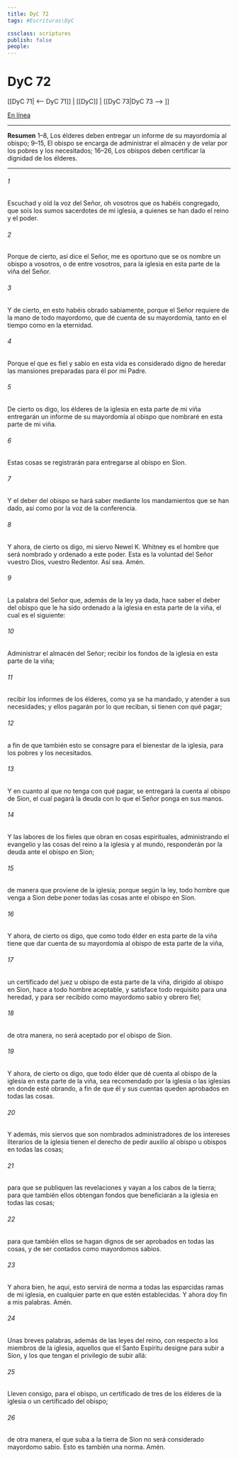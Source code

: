 ```yaml
---
title: DyC 72
tags: #Escrituras\DyC

cssclass: scriptures
publish: false
people:
---
```


# DyC 72
[[DyC 71| <-- DyC 71]] | [[DyC]] | [[DyC 73|DyC 73 --> ]]

[En línea](https://churchofjesuschrist.org/study/scriptures/dc-testament/dc/72?lang=spa)

---
__Resumen__
1–8, Los élderes deben entregar un informe de su mayordomía al obispo; 9–15, El obispo se encarga de administrar el almacén y de velar por los pobres y los necesitados; 16–26, Los obispos deben certificar la dignidad de los élderes.

---
###### 1 
Escuchad y oíd la voz del Señor, oh vosotros que os habéis congregado, que sois los sumos sacerdotes de mi iglesia, a quienes se han dado el reino y el poder.

###### 2 
Porque de cierto, así dice el Señor, me es oportuno que se os nombre un obispo a vosotros, o de entre vosotros, para la iglesia en esta parte de la viña del Señor.

###### 3 
Y de cierto, en esto habéis obrado sabiamente, porque el Señor requiere de la mano de todo mayordomo, que dé cuenta de su mayordomía, tanto en el tiempo como en la eternidad.

###### 4 
Porque el que es fiel y sabio en esta vida es considerado digno de heredar las mansiones preparadas para él por mi Padre.

###### 5 
De cierto os digo, los élderes de la iglesia en esta parte de mi viña entregarán un informe de su mayordomía al obispo que nombraré en esta parte de mi viña.

###### 6 
Estas cosas se registrarán para entregarse al obispo en Sion.

###### 7 
Y el deber del obispo se hará saber mediante los mandamientos que se han dado, así como por la voz de la conferencia.

###### 8 
Y ahora, de cierto os digo, mi siervo Newel K. Whitney es el hombre que será nombrado y ordenado a este poder. Esta es la voluntad del Señor vuestro Dios, vuestro Redentor. Así sea. Amén.

###### 9 
La palabra del Señor que, además de la ley ya dada, hace saber el deber del obispo que le ha sido ordenado a la iglesia en esta parte de la viña, el cual es el siguiente:

###### 10 
Administrar el almacén del Señor; recibir los fondos de la iglesia en esta parte de la viña;

###### 11 
recibir los informes de los élderes, como ya se ha mandado, y atender a sus necesidades; y ellos pagarán por lo que reciban, si tienen con qué pagar;

###### 12 
a fin de que también esto se consagre para el bienestar de la iglesia, para los pobres y los necesitados.

###### 13 
Y en cuanto al que no tenga con qué pagar, se entregará la cuenta al obispo de Sion, el cual pagará la deuda con lo que el Señor ponga en sus manos.

###### 14 
Y las labores de los fieles que obran en cosas espirituales, administrando el evangelio y las cosas del reino a la iglesia y al mundo, responderán por la deuda ante el obispo en Sion;

###### 15 
de manera que proviene de la iglesia; porque según la ley, todo hombre que venga a Sion debe poner todas las cosas ante el obispo en Sion.

###### 16 
Y ahora, de cierto os digo, que como todo élder en esta parte de la viña tiene que dar cuenta de su mayordomía al obispo de esta parte de la viña,

###### 17 
un certificado del juez u obispo de esta parte de la viña, dirigido al obispo en Sion, hace a todo hombre aceptable, y satisface todo requisito para una heredad, y para ser recibido como mayordomo sabio y obrero fiel;

###### 18 
de otra manera, no será aceptado por el obispo de Sion.

###### 19 
Y ahora, de cierto os digo, que todo élder que dé cuenta al obispo de la iglesia en esta parte de la viña, sea recomendado por la iglesia o las iglesias en donde esté obrando, a fin de que él y sus cuentas queden aprobados en todas las cosas.

###### 20 
Y además, mis siervos que son nombrados administradores de los intereses literarios de la iglesia tienen el derecho de pedir auxilio al obispo u obispos en todas las cosas;

###### 21 
para que se publiquen las revelaciones y vayan a los cabos de la tierra; para que también ellos obtengan fondos que beneficiarán a la iglesia en todas las cosas;

###### 22 
para que también ellos se hagan dignos de ser aprobados en todas las cosas, y de ser contados como mayordomos sabios.

###### 23 
Y ahora bien, he aquí, esto servirá de norma a todas las esparcidas ramas de mi iglesia, en cualquier parte en que estén establecidas. Y ahora doy fin a mis palabras. Amén.

###### 24 
Unas breves palabras, además de las leyes del reino, con respecto a los miembros de la iglesia, aquellos que el Santo Espíritu designe para subir a Sion, y los que tengan el privilegio de subir allá:

###### 25 
Lleven consigo, para el obispo, un certificado de tres de los élderes de la iglesia o un certificado del obispo;

###### 26 
de otra manera, el que suba a la tierra de Sion no será considerado mayordomo sabio. Esto es también una norma. Amén.

